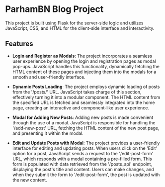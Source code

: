 # ParhamBN Blog Project

This project is built using Flask for the server-side logic and utilizes JavaScript, CSS, and HTML for the client-side interface and interactivity.

## Features

- **Login and Register as Modals**: The project incorporates a seamless user experience by opening the login and registration pages as modal pop-ups. JavaScript handles this functionality, dynamically fetching the HTML content of these pages and injecting them into the modals for a smooth and user-friendly interface.

- **Dynamic Posts Loading**: The project employs dynamic loading of posts from the '/posts/' URL. JavaScript takes charge of this section, effectively turning it into a modular component. The HTML content from the specified URL is fetched and seamlessly integrated into the home page, creating an interactive and component-like user experience.

- **Modal for Adding New Posts**: Adding new posts is made convenient through the use of a modal. JavaScript is responsible for handling the '/add-new-post' URL, fetching the HTML content of the new post page, and presenting it within the modal.

- **Edit and Update Posts with Modal**: The project provides a user-friendly interface for editing and updating posts. When users click on the 'Edit' option for a post, JavaScript sends a request to the '/edit-post-form' URL, which responds with a modal containing a pre-filled form. This form is populated with data retrieved from the '/posts_api' endpoint, displaying the post's title and content. Users can make changes, and when they submit the form to '/edit-post-form', the post is updated with the new content.

